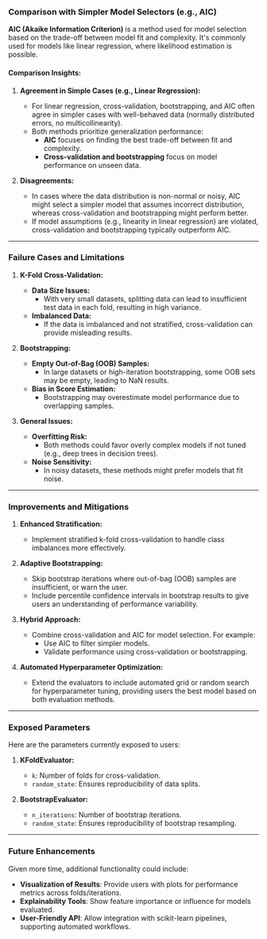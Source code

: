 ### **Comparison with Simpler Model Selectors (e.g., AIC)**

**AIC (Akaike Information Criterion)** is a method used for model selection based on the trade-off between model fit and complexity. It's commonly used for models like linear regression, where likelihood estimation is possible.

#### **Comparison Insights:**

1.  **Agreement in Simple Cases (e.g., Linear Regression):**
    
    *   For linear regression, cross-validation, bootstrapping, and AIC often agree in simpler cases with well-behaved data (normally distributed errors, no multicollinearity).
    *   Both methods prioritize generalization performance:
        *   **AIC** focuses on finding the best trade-off between fit and complexity.
        *   **Cross-validation and bootstrapping** focus on model performance on unseen data.
2.  **Disagreements:**
    
    *   In cases where the data distribution is non-normal or noisy, AIC might select a simpler model that assumes incorrect distribution, whereas cross-validation and bootstrapping might perform better.
    *   If model assumptions (e.g., linearity in linear regression) are violated, cross-validation and bootstrapping typically outperform AIC.

* * *

### **Failure Cases and Limitations**

1.  **K-Fold Cross-Validation:**
    
    *   **Data Size Issues:**
        *   With very small datasets, splitting data can lead to insufficient test data in each fold, resulting in high variance.
    *   **Imbalanced Data:**
        *   If the data is imbalanced and not stratified, cross-validation can provide misleading results.
2.  **Bootstrapping:**
    
    *   **Empty Out-of-Bag (OOB) Samples:**
        *   In large datasets or high-iteration bootstrapping, some OOB sets may be empty, leading to NaN results.
    *   **Bias in Score Estimation:**
        *   Bootstrapping may overestimate model performance due to overlapping samples.
3.  **General Issues:**
    
    *   **Overfitting Risk:**
        *   Both methods could favor overly complex models if not tuned (e.g., deep trees in decision trees).
    *   **Noise Sensitivity:**
        *   In noisy datasets, these methods might prefer models that fit noise.

* * *

### **Improvements and Mitigations**

1.  **Enhanced Stratification:**
    
    *   Implement stratified k-fold cross-validation to handle class imbalances more effectively.
2.  **Adaptive Bootstrapping:**
    
    *   Skip bootstrap iterations where out-of-bag (OOB) samples are insufficient, or warn the user.
    *   Include percentile confidence intervals in bootstrap results to give users an understanding of performance variability.
3.  **Hybrid Approach:**
    
    *   Combine cross-validation and AIC for model selection. For example:
        *   Use AIC to filter simpler models.
        *   Validate performance using cross-validation or bootstrapping.
4.  **Automated Hyperparameter Optimization:**
    
    *   Extend the evaluators to include automated grid or random search for hyperparameter tuning, providing users the best model based on both evaluation methods.

* * *

### **Exposed Parameters**

Here are the parameters currently exposed to users:

1.  **KFoldEvaluator:**
    
    *   `k`: Number of folds for cross-validation.
    *   `random_state`: Ensures reproducibility of data splits.
2.  **BootstrapEvaluator:**
    
    *   `n_iterations`: Number of bootstrap iterations.
    *   `random_state`: Ensures reproducibility of bootstrap resampling.

* * *

### **Future Enhancements**

Given more time, additional functionality could include:

*   **Visualization of Results**: Provide users with plots for performance metrics across folds/iterations.
*   **Explainability Tools**: Show feature importance or influence for models evaluated.
*   **User-Friendly API**: Allow integration with scikit-learn pipelines, supporting automated workflows.
